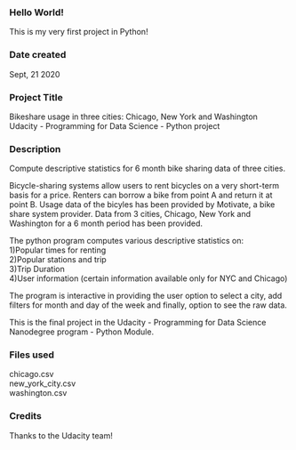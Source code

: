 ### Hello World!
This is my very first project in Python!<br/>

### Date created
Sept, 21 2020

### Project Title
Bikeshare usage in three cities: Chicago, New York and Washington  
Udacity - Programming for Data Science - Python project

### Description
Compute descriptive statistics for 6 month bike sharing data of three cities.<br/>

Bicycle-sharing systems allow users to rent bicycles on a very short-term basis for a price. Renters can borrow a bike from point A and return it at point B. Usage data of the bicyles has been provided by Motivate, a bike share system provider. Data from 3 cities, Chicago, New York and Washington for a 6 month period has been provided.<br/>

The python program computes various descriptive statistics on:  
1)Popular times for renting  
2)Popular stations and trip  
3)Trip Duration  
4)User information (certain information available only for NYC and Chicago)<br/>

The program is interactive in providing the user option to select a city, add filters for month and day of the week and finally, option to see the raw data.<br/>

This is the final project in the Udacity - Programming for Data Science Nanodegree program - Python Module.

### Files used
chicago.csv  
new_york_city.csv  
washington.csv

### Credits
Thanks to the Udacity team!

